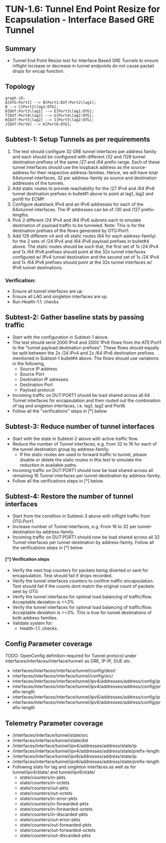 # TUN-1.6: Tunnel End Point Resize for Ecapsulation - Interface Based GRE Tunnel

## Summary
* Tunnel End Point Resize test for Interface Based GRE Tunnels to ensure inflight increase or decrease in tunnel endpoints do not cause packet drops for encap function.

## Topology

```mermaid
graph LR; 
A[OTG:Port1] --> B[Port1:DUT:Port2\lag1];
B --> C[Port2\lag1:OTG];
D[DUT:Port3\lag1] --> E[Port3\lag1:OTG];
f[DUT:Port4\lag2] --> G[Port4\lag2:OTG];
H[DUT:Port5\lag2] --> I[Port5\lag2:OTG];
J[DUT:Port6] --> K[Port6:OTG];
```



## Subtest-1: Setup Tunnels as per requirements
1. The test should configure 32 GRE tunnel interfaces per address family and each should be configured with different /32 and /128 tunnel destination prefixes of the same /27 and /64 prefix range. Each of these tunnel interfaces should use the loopback address as the source-address for their respective address-families. Hence, we will have total 64xtunnel interfaces, 32 per address-family as source and destination addresses of the tunnels.
2. Add static routes to provide reachability for the /27 IPv4 and /64 IPv6 tunnel destination prefixes in bullet#1 above to point at lag1, lag2 and port6 for ECMP.
3. Configure dualstack IPv4 and an IPv6 addresses for each of the 64xtunnel interfaces. The IP addresses can be of /30 and /127 prefix-lengths.
4. Pick 2 different /24 IPv4 and /64 IPv6 subnets each to emulate destination of payload traffic to be tunneled. Note: This is for the destination prefixes of the flows generated by OTG:Port1.
5. Add 128 different v4 and v6 static routes (64 for each address-family) for the 2 sets of /24 IPv4 and /64 IPv6 payload prefixes in bullet#4 above. The static routes should be such that, the first set of 1x /24 IPv4 and 1x /64 IPv6 prefixes should point at the 32x tunnel interfaces configured w/ IPv4 tunnel destination and the second set of 1x /24 IPv4 and 1x /64 IPv6 prefixes should point at the 32x tunnel interfaces w/ IPv6 tunnel destinations.

### Verification:
 *   Ensure all tunnel interfaces are up
 *   Ensure all LAG and singleton interfaces are up
 *   Run Health-1.1. checks

## Subtest-2: Gather baseline stats by passing traffic
 *   Start with the configuration in Subtest-1 above.
 *   The test should send 2000 IPv4 and 2000 1Pv6 flows from the ATE:Port1 to the "tunnel payload destination prefixes". These flows should equally be split between the 2x /24 IPv4 and 2x /64 IPv6 destination prefixes mentioned in Subtest-1 bullet#4 above. The flows should use variations in the following,
        * Source IP address
        * Source Port
        * Destination IP adresses.
        * Destination Port
        * Payload protocol
 *   Incoming traffic on DUT:PORT1 should be load shared across all 64 Tunnel interfaces for encapsulation and then routed out the combination of lag and singleton interfaces, i.e. lag1, lag2 and Port6.
 *   Follow all the "verifications" steps in [*] below

## Subtest-3: Reduce number of tunnel interfaces 
 *   Start with the state in Subtest-2 above with active traffic flow.
 *   Reduce the number of Tunnel interfaces, e.g. from 32 to 16 for each of the tunnel destination group by address-family:
        * If the static routes are used to forward traffic to tunnel, please disable or delete the static routes in this test to simulate the reduction in available paths.
 *   Incoming traffic on DUT:PORT1 should now be load shared across all remaining 16 Tunnel interfaces per tunnel-destination by address-family.
 *   Follow all the verifications steps in [*] below.

## Subtest-4: Restore the number of tunnel interfaces 
 *   Start from the condition in Subtest-3 above with inflight traffic from OTG:Port1.
 *   Increase number of Tunnel interfaces, e.g. From 16 to 32 per tunnel-destination by address-family.
 *   Incoming traffic on DUT:PORT1 should now be load shared across all 32 Tunnel interfaces per tunnel-destination by address-family. Follow all the verifications steps in [*] below

#### [*] Verification steps
 *   Verify the next hop counters for packets being diverted or sent for encapsulation. Test should fail if drops recorded.
 *   Verify the tunnel interfaces counters to confirm traffic encapsulation. Test should fail if the counts dont match the original count of packets sent by OTG
 *   Verify the tunnel interfaces for optimal load balancing of traffic/flow. Acceptable deviation is <=3%
 *   Verify the tunnel interfaces for optimal load balancing of traffic/flow. Acceptable deviation is <=3%. This is true for tunnel destinations of both address families.
 *   Validate system for:
        * Health-1.1. checks.
        

    
## Config Parameter coverage

TODO: OpenConfig definition required for Tunnel protocol under interfaces/interfaces/interface/tunnel/ as GRE, IP-IP, GUE etc. 
 *   interfaces/interfaces/interface/tunnel/config/dest/
 *   interfaces/interfaces/interface/tunnel/config/src/
 *   interfaces/interfaces/interface/tunnel/ipv4/addresses/address/config/ip
 *   interfaces/interfaces/interface/tunnel/ipv4/addresses/address/config/prefix-length
 *   interfaces/interfaces/interface/tunnel/ipv6/addresses/address/config/ip
 *   interfaces/interfaces/interface/tunnel/ipv6/addresses/address/config/prefix-length

## Telemetry Parameter coverage

 *   /interfaces/interface/tunnel/state/src
 *   /interfaces/interface/tunnel/state/dst
 *   /interfaces/interface/tunnel/ipv4/addresses/address/state/ip
 *   /interfaces/interface/tunnel/ipv4/addresses/address/state/prefix-length
 *   /interfaces/interface/tunnel/ipv6/addresses/address/state/ip
 *   /interfaces/interface/tunnel/ipv6/addresses/address/state/prefix-length
 *   Following stats for lag and singleton interfaces as well as for tunnel/ipv4/state/ and tunnel/ipv6/state/
        *   state/counters/in-pkts 
        *   state/counters/in-octets 
        *   state/counters/out-pkts 
        *   state/counters/out-octets 
        *   state/counters/in-error-pkts 
        *   state/counters/in-forwarded-pkts 
        *   state/counters/in-forwarded-octets 
        *   state/counters/in-discarded-pkts 
        *   state/counters/out-error-pkts 
        *   state/counters/out-forwarded-pkts 
        *   state/counters/out-forwarded-octets 
        *   state/counters/out-discarded-pkts
